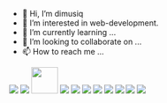 - 👋 Hi, I’m dimusiq
- 👀 I’m interested in web-development.
- 🌱 I’m currently learning ...
- 💞️ I’m looking to collaborate on ...
- 📫 How to reach me ...

<!---
dimusiq/dimusiq is a ✨ special ✨ repository because its `README.md` (this file) appears on your GitHub profile.
You can click the Preview link to take a look at your changes.
--->

<img src="https://img.icons8.com/color/48/000000/html-5--v1.png"/> <img src="https://img.icons8.com/color/48/000000/css3.png"/> <img height="48" src= "https://cdn.icon-icons.com/icons2/2699/PNG/512/pugjs_logo_icon_170825.png"/>
<img src="https://img.icons8.com/color/48/000000/sass.png"/>
<img src="https://img.icons8.com/color/48/000000/javascript--v1.png"/> 
<img src="https://img.icons8.com/officel/48/000000/react.png"/>
<img src="https://img.icons8.com/color/48/000000/firebase.png"/>
<img src="https://img.icons8.com/color/48/000000/graphql.png"/> <img src="https://img.icons8.com/color/48/000000/apollo.png"/> <img src="https://img.icons8.com/external-tal-revivo-shadow-tal-revivo/48/000000/external-mongodb-a-cross-platform-document-oriented-database-program-logo-shadow-tal-revivo.png"/>
<img src="https://img.icons8.com/color/48/000000/figma--v1.png"/>


